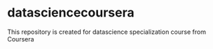 # datasciencecoursera
This repository is created for datascience specialization course from Coursera
